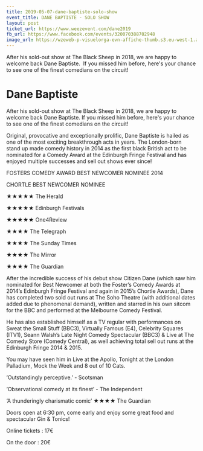 ```yaml
---
title: 2019-05-07-dane-baptiste-solo-show
event_title: DANE BAPTISTE - SOLO SHOW
layout: post
ticket_url: https://www.weezevent.com/dane2019
fb_url: https://www.facebook.com/events/320070388702948
image_url: https://wzeweb-p-visuelorga-evn-affiche-thumb.s3.eu-west-1.amazonaws.com/affiche_374327.thumb53700.1536312792.jpg
---
```

After his sold-out show at The Black Sheep in 2018, we are happy to welcome back Dane Baptiste.  If you missed him before, here's your chance to see one of the finest comedians on the circuit!
 
# Dane Baptiste
After his sold-out show at The Black Sheep in 2018, we are happy to welcome back Dane Baptiste.  If you missed him before, here's your chance to see one of the finest comedians on the circuit!

Original, provocative and exceptionally prolific, Dane Baptiste is hailed as one of the most exciting breakthrough acts in years. The London-born stand up made comedy history in 2014 as the first black British act to be nominated for a Comedy Award at the Edinburgh Fringe Festival and has enjoyed multiple successes and sell out shows ever since!

FOSTERS COMEDY AWARD BEST NEWCOMER NOMINEE 2014

CHORTLE BEST NEWCOMER NOMINEE

★★★★★ The Herald

★★★★★ Edinburgh Festivals

★★★★★ One4Review

★★★★ The Telegraph

★★★★ The Sunday Times

★★★★ The Mirror

★★★★ The Guardian

After the incredible success of his debut show Citizen Dane (which saw him nominated for Best Newcomer at both the Foster’s Comedy Awards at 2014’s Edinburgh Fringe Festival and again in 2015’s Chortle Awards), Dane has completed two sold out runs at The Soho Theatre (with additional dates added due to phenomenal demand), written and starred in his own sitcom for the BBC and performed at the Melbourne Comedy Festival.

He has also established himself as a TV regular with performances on Sweat the Small Stuff (BBC3), Virtually Famous (E4), Celebrity Squares (ITV1), Seann Walsh’s Late Night Comedy Spectacular (BBC3) & Live at The Comedy Store (Comedy Central), as well achieving total sell out runs at the Edinburgh Fringe 2014 & 2015.

You may have seen him in Live at the Apollo, Tonight at the London Palladium, Mock the Week and 8 out of 10 Cats.

‘Outstandingly perceptive.’ - Scotsman

‘Observational comedy at its finest’ - The Independent

‘A thunderingly charismatic comic’ ★★★★ The Guardian

Doors open at 6:30 pm, come early and enjoy some great food and spectacular Gin & Tonics!

Online tickets : 17€

On the door : 20€